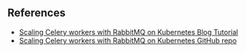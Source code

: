 ## References
- [Scaling Celery workers with RabbitMQ on Kubernetes Blog Tutorial](https://learnk8s.io/scaling-celery-rabbitmq-kubernetes)
- [Scaling Celery workers with RabbitMQ on Kubernetes GitHub repo](https://learnk8s.io/scaling-celery-rabbitmq-kubernetes)
